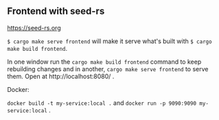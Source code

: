 ## Frontend with seed-rs

https://seed-rs.org

`$ cargo make serve frontend` will make it serve what's built with `$ cargo make build frontend`.

In one window run the `cargo make build frontend` command to keep rebuilding changes and in another, `cargo make serve frontend` to serve them. Open at http://localhost:8080/ .

Docker:

`docker build -t my-service:local .` and `docker run -p 9090:9090 my-service:local` .